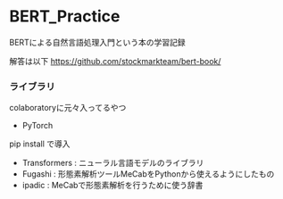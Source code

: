 # BERT_Practice
BERTによる自然言語処理入門という本の学習記録


解答は以下
https://github.com/stockmarkteam/bert-book/


### ライブラリ
colaboratoryに元々入ってるやつ
* PyTorch



pip install で導入
* Transformers : ニューラル言語モデルのライブラリ
* Fugashi : 形態素解析ツールMeCabをPythonから使えるようにしたもの
* ipadic : MeCabで形態素解析を行うために使う辞書
